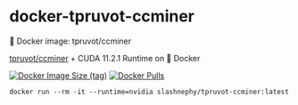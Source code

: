 # docker-tpruvot-ccminer
🐋 Docker image: tpruvot/ccminer

[tpruvot/ccminer](https://github.com/tpruvot/ccminer/tree/linux) + CUDA 11.2.1 Runtime on 🐋 Docker

[![Docker Image Size (tag)](https://img.shields.io/docker/image-size/slashnephy/tpruvot-ccminer/latest)](https://hub.docker.com/r/slashnephy/tpruvot-ccminer)
[![Docker Pulls](https://img.shields.io/docker/pulls/slashnephy/tpruvot-ccminer)](https://hub.docker.com/r/slashnephy/tpruvot-ccminer)

```shell
docker run --rm -it --runtime=nvidia slashnephy/tpruvot-ccminer:latest
```
